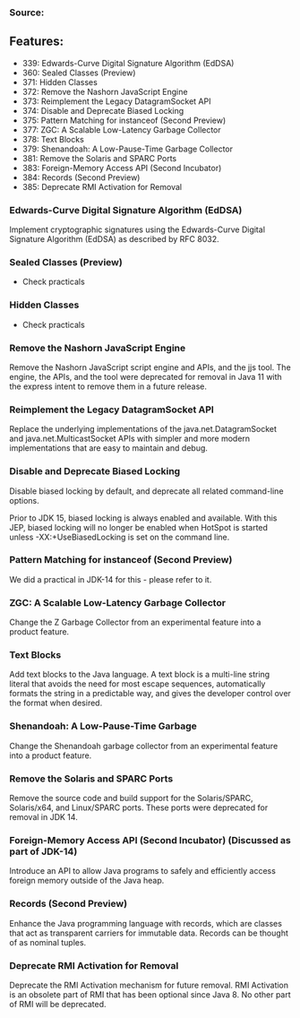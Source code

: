 ### Source: 


## Features:
* 339:	Edwards-Curve Digital Signature Algorithm (EdDSA)
* 360:	Sealed Classes (Preview)
* 371:	Hidden Classes
* 372:	Remove the Nashorn JavaScript Engine
* 373:	Reimplement the Legacy DatagramSocket API
* 374:	Disable and Deprecate Biased Locking
* 375:	Pattern Matching for instanceof (Second Preview)
* 377:	ZGC: A Scalable Low-Latency Garbage Collector
* 378:	Text Blocks
* 379:	Shenandoah: A Low-Pause-Time Garbage Collector
* 381:	Remove the Solaris and SPARC Ports
* 383:	Foreign-Memory Access API (Second Incubator)
* 384:	Records (Second Preview)
* 385:	Deprecate RMI Activation for Removal


### Edwards-Curve Digital Signature Algorithm (EdDSA)
Implement cryptographic signatures using the Edwards-Curve Digital Signature Algorithm (EdDSA) as described by RFC 8032.

### Sealed Classes (Preview)
- Check practicals

### Hidden Classes
- Check practicals

### Remove the Nashorn JavaScript Engine
Remove the Nashorn JavaScript script engine and APIs, and the jjs tool. The engine, the APIs, and the tool were 
deprecated for removal in Java 11 with the express intent to remove them in a future release.

### Reimplement the Legacy DatagramSocket API
Replace the underlying implementations of the java.net.DatagramSocket and java.net.MulticastSocket APIs with simpler 
and more modern implementations that are easy to maintain and debug.

### Disable and Deprecate Biased Locking
Disable biased locking by default, and deprecate all related command-line options.

Prior to JDK 15, biased locking is always enabled and available. With this JEP, biased locking will no longer be
enabled when HotSpot is started unless -XX:+UseBiasedLocking is set on the command line.

### Pattern Matching for instanceof (Second Preview)
We did a practical in JDK-14 for this - please refer to it.

### ZGC: A Scalable Low-Latency Garbage Collector
Change the Z Garbage Collector from an experimental feature into a product feature.

### Text Blocks
Add text blocks to the Java language. A text block is a multi-line string literal that avoids the 
need for most escape sequences, automatically formats the string in a predictable way, and gives 
the developer control over the format when desired.

### Shenandoah: A Low-Pause-Time Garbage
Change the Shenandoah garbage collector from an experimental feature into a product feature.

### Remove the Solaris and SPARC Ports
Remove the source code and build support for the Solaris/SPARC, Solaris/x64, and Linux/SPARC ports. 
These ports were deprecated for removal in JDK 14.

### Foreign-Memory Access API (Second Incubator) (Discussed as part of JDK-14)
Introduce an API to allow Java programs to safely and efficiently access foreign memory 
outside of the Java heap.

### Records (Second Preview)
Enhance the Java programming language with records, which are classes that act as transparent 
carriers for immutable data. Records can be thought of as nominal tuples.

### Deprecate RMI Activation for Removal
Deprecate the RMI Activation mechanism for future removal. RMI Activation is an obsolete part of 
RMI that has been optional since Java 8. No other part of RMI will be deprecated.